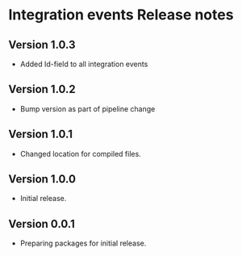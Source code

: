 # Integration events Release notes

## Version 1.0.3

- Added Id-field to all integration events

## Version 1.0.2

- Bump version as part of pipeline change

## Version 1.0.1

- Changed location for compiled files.

## Version 1.0.0

- Initial release.

## Version 0.0.1

- Preparing packages for initial release.
